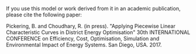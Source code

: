If you use this model or work derived from it in an academic publication, please cite the following paper:

Pickering, B. and Choudhary, R. (in press). "Applying Piecewise Linear Characteristic Curves in District Energy Optimisation" 30th INTERNATIONAL CONFERENCE on Efficiency, Cost, Optimisation, Simulation and Environmental Impact of Energy Systems. San Diego, USA. 2017.